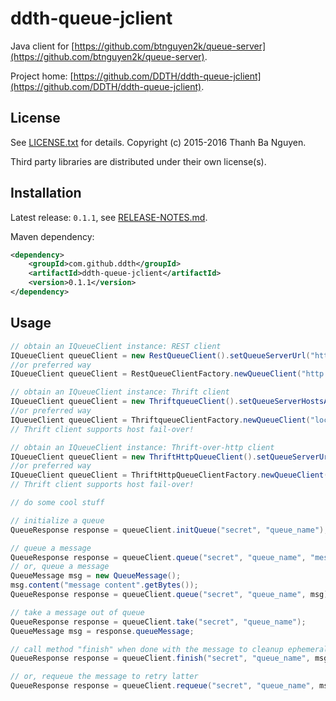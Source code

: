 ddth-queue-jclient
==================

Java client for [https://github.com/btnguyen2k/queue-server](https://github.com/btnguyen2k/queue-server).

Project home: [https://github.com/DDTH/ddth-queue-jclient](https://github.com/DDTH/ddth-queue-jclient).


## License ##

See [LICENSE.txt](LICENSE.txt) for details. Copyright (c) 2015-2016 Thanh Ba Nguyen.

Third party libraries are distributed under their own license(s).


## Installation ##

Latest release: `0.1.1`, see [RELEASE-NOTES.md](RELEASE-NOTES.md).

Maven dependency:

```xml
<dependency>
    <groupId>com.github.ddth</groupId>
    <artifactId>ddth-queue-jclient</artifactId>
    <version>0.1.1</version>
</dependency>
```


## Usage ##

```java
// obtain an IQueueClient instance: REST client
IQueueClient queueClient = new RestQueueClient().setQueueServerUrl("http://localhost:8080").init();
//or preferred way
IQueueClient queueClient = RestQueueClientFactory.newQueueClient("http://localhost:8080");

// obtain an IQueueClient instance: Thrift client
IQueueClient queueClient = new ThriftqueueClient().setQueueServerHostsAndPorts("localhost:9090,host2:9090,host3:9090").init();
//or preferred way
IQueueClient queueClient = ThriftqueueClientFactory.newQueueClient("localhost:9090,host2:9090,host3:9090");
// Thrift client supports host fail-over!

// obtain an IQueueClient instance: Thrift-over-http client
IQueueClient queueClient = new ThriftHttpQueueClient().setQueueServerUrls("http://localhost:8080/thrift,http://host2/thrift,http://host3/thrift").init();
//or preferred way
IQueueClient queueClient = ThriftHttpQueueClientFactory.newQueueClient("http://localhost:8080/thrift,http://host2/thrift,http://host3/thrift");
// Thrift client supports host fail-over!
```

```java
// do some cool stuff

// initialize a queue
QueueResponse response = queueClient.initQueue("secret", "queue_name");

// queue a message
QueueResponse response = queueClient.queue("secret", "queue_name", "message".getBytes());
// or, queue a message
QueueMessage msg = new QueueMessage();
msg.content("message content".getBytes());
QueueResponse response = queueClient.queue("secret", "queue_name", msg);

// take a message out of queue
QueueResponse response = queueClient.take("secret", "queue_name");
QueueMessage msg = response.queueMessage;

// call method "finish" when done with the message to cleanup ephemeral storage
QueueResponse response = queueClient.finish("secret", "queue_name", msg);

// or, requeue the message to retry latter
QueueResponse response = queueClient.requeue("secret", "queue_name", msg);
```
